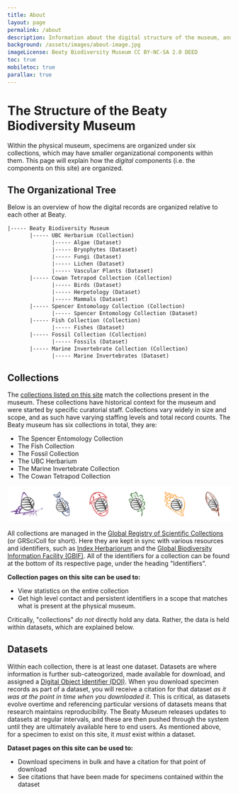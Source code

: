 ```yaml
---
title: About
layout: page
permalink: /about
description: Information about the digital structure of the museum, and how this site is organized.
background: /assets/images/about-image.jpg
imageLicense: Beaty Biodiversity Museum CC BY-NC-SA 2.0 DEED
toc: true
mobiletoc: true
parallax: true
---
```


# The Structure of the Beaty Biodiversity Museum

Within the physical museum, specimens are organized under six collections, which may have smaller organizational components within them. This page will explain how the *digital* components (i.e. the components on this site) are organized.

## The Organizational Tree

Below is an overview of how the digital records are organized relative to each other at Beaty. 

```
|----- Beaty Biodiversity Museum
       |----- UBC Herbarium (Collection)
              |----- Algae (Dataset)
              |----- Bryophytes (Dataset)
              |----- Fungi (Dataset)
              |----- Lichen (Dataset)
              |----- Vascular Plants (Dataset)
       |----- Cowan Tetrapod Collection (Collection)
              |----- Birds (Dataset)
              |----- Herpetology (Dataset)
              |----- Mammals (Dataset)
       |----- Spencer Entomology Collection (Collection)
              |----- Spencer Entomology Collection (Dataset)
       |----- Fish Collection (Collection)
              |----- Fishes (Dataset)
       |----- Fossil Collection (Collection)
              |----- Fossils (Dataset)
       |----- Marine Invertebrate Collection (Collection)
              |----- Marine Invertebrates (Dataset)
```

## Collections

The [collections listed on this site](/collection/search) match the collections present in the museum. These collections have historical context for the museum and were started by specific curatorial staff. Collections vary widely in size and scope, and as such have varying staffing levels and total record counts. The Beaty museum has six collections in total, they are:

- The Spencer Entomology Collection
- The Fish Collection
- The Fossil Collection
- The UBC Herbarium
- The Marine Invertebrate Collection
- The Cowan Tetrapod Collection
 
![collection-icons](/assets/images/about-collections-icons.png)

All collections are managed in the [Global Registry of Scientific Collections](https://scientific-collections.gbif.org/) (or GRSciColl for short). Here they are kept in sync with various resources and identifiers, such as [Index Herbariorum](https://sweetgum.nybg.org/science/ih/) and the [Global Biodiversity Information Facility (GBIF)](https://gbif.org). All of the identifiers for a collection can be found at the bottom of its respective page, under the heading "Identifiers".

**Collection pages on this site can be used to:**
- View statistics on the entire collection
- Get high level contact and persistent identifiers in a scope that matches what is present at the physical museum.

Critically, "collections" *do not* directly hold any data. Rather, the data is held within datasets, which are explained below.

## Datasets

Within each collection, there is at least one dataset. Datasets are where information is further sub-cateogorized, made available for download, and assigned a [Digital Object Identifier (DOI)](https://www.doi.org/the-identifier/what-is-a-doi/). When you download specimen records as part of a dataset, you will receive a citation for that dataset *as it was at the point in time when you downloaded it*. This is critical, as datasets evolve overtime and referencing particular versions of datasets means that research maintains reproducibility. The Beaty Museum releases updates to datasets at regular intervals, and these are then pushed through the system until they are ultimately available here to end users. As mentioned above, for a specimen to exist on this site, it *must* exist within a dataset.

**Dataset pages on this site can be used to:**
- Download specimens in bulk and have a citation for that point of download
- See citations that have been made for specimens contained within the dataset




